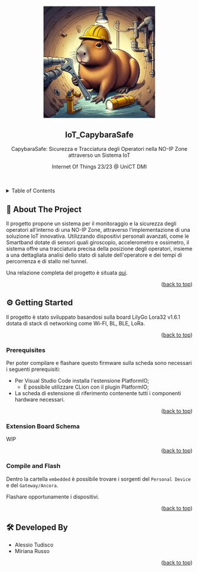 <a name="readme-top"></a>

<!-- Presentation Block -->
<br />

<div align="center">

  <a href="https://github.com/LightDestory/IoT_CapybaraSafe">
    <img src="https://raw.githubusercontent.com/LightDestory/IoT_CapybaraSafe/master/.github/assets/images/presentation_image.jpg" alt="Preview" width="60%">
  </a>

  <h2 align="center">IoT_CapybaraSafe</h2>
  
  <p align="center">
      CapybaraSafe: Sicurezza e Tracciatura degli Operatori nella NO-IP Zone attraverso un Sistema IoT
  </p>

  <p align="center">
      Internet Of Things 23/23 @ UniCT DMI
  </p>
  
  <br />
  <br />

</div>

<!-- ToC -->

<details>
  <summary>Table of Contents</summary>
  <ol>
    <li>
      <a href="#book-about-the-project">📖 About The Project</a>
    </li>
    <li>
      <a href="#gear-getting-started">⚙️ Getting Started</a>
      <ul>
        <li><a href="#prerequisites">Prerequisites</a></li>
        <li><a href="#extension-board-schema">Extension Board Schema</a></li>
        <li><a href="#compile-and-flash">Compile and Flash</a></li>
      </ul>
    </li>
    <li><a href="#hammer_and_wrench-developed-by">🛠️ Developed By</a></li>
  </ol>
</details>

<!-- About Block -->

## :book: About The Project

 Il progetto propone un sistema per il monitoraggio e la sicurezza degli operatori all’interno di una NO-IP Zone, attraverso l’implementazione di una soluzione IoT innovativa. Utilizzando dispositivi personali avanzati, come le Smartband dotate di sensori quali giroscopio, accelerometro e ossimetro, il sistema offre una tracciatura precisa della posizione degli operatori, insieme a una dettagliata analisi dello stato di salute dell'operatore e dei tempi di percorrenza e di stallo nel tunnel.

 Una relazione completa del progetto è situata [qui](/docs/Relazione.pdf).

<p align="right">(<a href="#readme-top">back to top</a>)</p>

<!-- Setup Block -->

## :gear: Getting Started

Il progetto è stato sviluppato basandosi sulla board LilyGo Lora32 v1.6.1 dotata di stack di networking come Wi-FI, BL, BLE, LoRa.

<p align="right">(<a href="#readme-top">back to top</a>)</p>

### Prerequisites

Per poter compilare e flashare questo firmware sulla scheda sono necessari i seguenti prerequisiti:

- Per Visual Studio Code installa l'estensione PlatformIO;
  - È possibile utilizzare CLion con il plugin PlatformIO;
- La scheda di estensione di riferimento contenente tutti i componenti hardware necessari.

<p align="right">(<a href="#readme-top">back to top</a>)</p>

### Extension Board Schema

WIP

<p align="right">(<a href="#readme-top">back to top</a>)</p>

### Compile and Flash

Dentro la cartella `embedded` è possibile trovare i sorgenti del `Personal Device` e del `Gateway/Ancora`.

Flashare opportunamente i dispositivi.

<p align="right">(<a href="#readme-top">back to top</a>)</p>


## :hammer_and_wrench: Developed By

- Alessio Tudisco
- Miriana Russo

<p align="right">(<a href="#readme-top">back to top</a>)</p>
